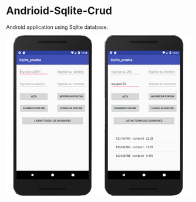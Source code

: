 # Andrioid-Sqlite-Crud
Android application using Sqlite database.

<p align="center"><img src="img.png"></p>
